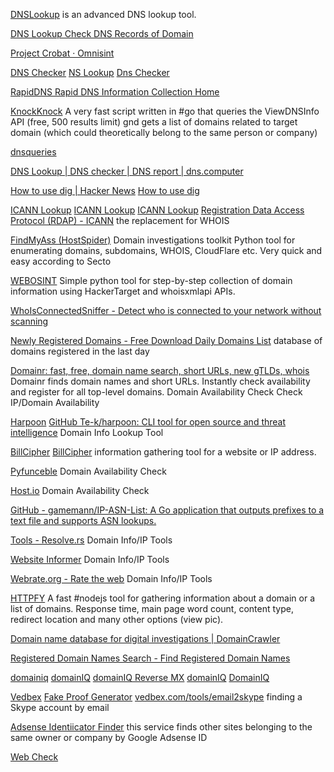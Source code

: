 
[DNSLookup](https://dnslookup.org/)
is an advanced DNS lookup tool.

[DNS Lookup Check DNS Records of Domain](https://dnslookup.online/)

[Project Crobat · Omnisint](https://omnisint.io/reverse-dns-lookup)

[DNS Checker](https://dnschecker.org/)
[NS Lookup](https://dnschecker.org/ns-lookup.php)
[Dns Checker](https://dnschecker.org/port-scanner.php)

[RapidDNS Rapid DNS Information Collection Home](https://rapiddns.io/)

[KnockKnock](https://github.com/harleo/knockknock)
A very fast script written in #go that queries the ViewDNSInfo API (free, 500 results limit)
gnd gets a list of domains related to target domain (which could theoretically belong to the same person or company)

[dnsqueries](https://www.dnsqueries.com/)

[DNS Lookup | DNS checker | DNS report | dns.computer](https://www.dns.computer/)

[How to use dig | Hacker News](https://news.ycombinator.com/item?id=29441333)
[How to use dig](https://jvns.ca/blog/2021/12/04/how-to-use-dig/)

[ICANN Lookup](https://lookup.icann.org/)
[ICANN Lookup](https://lookup.icann.org/en)
[ICANN Lookup](https://lookup.icann.org/en/lookup)
[Registration Data Access Protocol (RDAP) - ICANN](https://www.icann.org/rdap)
the replacement for WHOIS

[FindMyAss (HostSpider)](https://github.com/h3x0crypt/HostSpider)
Domain investigations toolkit
Python tool for enumerating domains, subdomains, WHOIS, CloudFlare etc.
Very quick and easy according to Secto

[WEBOSINT](https://github.com/C3n7ral051nt4g3ncy/webosint)
Simple python tool for step-by-step collection of domain information using HackerTarget and whoisxmlapi APIs.

[WhoIsConnectedSniffer - Detect who is connected to your network without scanning](https://www.nirsoft.net/utils/who_is_connected_sniffer.html)

[Newly Registered Domains - Free Download Daily Domains List](https://whoisds.com/newly-registered-domains)
database of domains registered in the last day

[Domainr: fast, free, domain name search, short URLs, new gTLDs, whois](https://domainr.com/)
Domainr finds domain names and short URLs. Instantly check availability and register for all top-level domains.
Domain Availability Check
Check IP/Domain Availability

[Harpoon](https://hakin9.org/harpoon-osint-cli-tool/)
[GitHub Te-k/harpoon: CLI tool for open source and threat intelligence](https://github.com/Te-k/harpoon)
Domain Info Lookup Tool

[BillCipher](https://github.com/84KaliPleXon3/BillCipher)
[BillCipher](https://github.com/GitHackTools/BillCipher)
information gathering tool for a website or IP address.

[Pyfunceble](https://pyfunceble.github.io/#/)
Domain Availability Check

[Host.io](https://host.io/)
Domain Availability Check

[GitHub - gamemann/IP-ASN-List: A Go application that outputs prefixes to a text file and supports ASN lookups.](https://github.com/gamemann/IP-ASN-List)

[Tools - Resolve.rs](https://resolve.rs/tools.html)
Domain Info/IP Tools

[Website Informer](https://website.informer.com/)
Domain Info/IP Tools

[Webrate.org - Rate the web](https://webrate.org/)
Domain Info/IP Tools

[HTTPFY](https://github.com/devXprite/httpfy/)
A fast #nodejs tool for gathering information about a domain or a list of domains. Response time, main page word count, content type, redirect location and many other options (view pic).

[Domain name database for digital investigations | DomainCrawler](https://domaincrawler.com/)

[Registered Domain Names Search - Find Registered Domain Names](https://domainsdb.info/)

[domainiq](https://www.domainiq.com/)
[domainIQ](https://www.domainiq.com/tools)
[domainIQ Reverse MX](https://www.domainiq.com/reverse_mx)
[domainIQ](https://www.domainiq.com/reverse_analytics)
[DomainIQ](http://domainiq.com/snapshot_history)

[Vedbex](https://www.vedbex.com/tools/home)
[Fake Proof Generator](https://www.vedbex.com/tools/fake_proof)
[vedbex.com/tools/email2skype](https://www.vedbex.com/tools/email2skype)
finding a Skype account by email

[Adsense Identiicator Finder](https://osint.sh/adsense/)
this service finds other sites belonging to the same owner or company by Google Adsense ID

[Web Check](https://web-check.xyz/)
